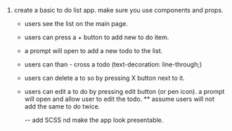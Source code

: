 1. create a basic to do list app. make sure you use components and props.

   - users see the list on the main page.
   - users can press a + button to add new to do item.
   - a prompt will open to add a new todo to the list.
   - users can than - cross a todo
     (text-decoration: line-through;)
   - users can delete a to so by pressing X button next to it.
   - users can edit a to do by pressing edit button (or pen icon). a prompt will open and allow user to edit the todo.
     \*\* assume users will not add the same to do twice.

     -- add SCSS nd make the app look presentable.
